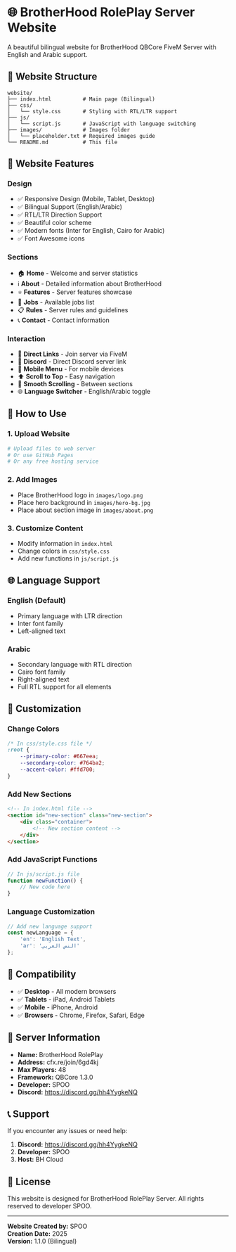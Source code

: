 # 🌐 BrotherHood RolePlay Server Website

A beautiful bilingual website for BrotherHood QBCore FiveM Server with English and Arabic support.

## 📁 Website Structure

```
website/
├── index.html          # Main page (Bilingual)
├── css/
│   └── style.css       # Styling with RTL/LTR support
├── js/
│   └── script.js       # JavaScript with language switching
├── images/             # Images folder
│   └── placeholder.txt # Required images guide
└── README.md           # This file
```

## 🎨 Website Features

### Design
- ✅ Responsive Design (Mobile, Tablet, Desktop)
- ✅ Bilingual Support (English/Arabic)
- ✅ RTL/LTR Direction Support
- ✅ Beautiful color scheme
- ✅ Modern fonts (Inter for English, Cairo for Arabic)
- ✅ Font Awesome icons

### Sections
- 🏠 **Home** - Welcome and server statistics
- ℹ️ **About** - Detailed information about BrotherHood
- ⭐ **Features** - Server features showcase
- 💼 **Jobs** - Available jobs list
- 📋 **Rules** - Server rules and guidelines
- 📞 **Contact** - Contact information

### Interaction
- 🔗 **Direct Links** - Join server via FiveM
- 💬 **Discord** - Direct Discord server link
- 📱 **Mobile Menu** - For mobile devices
- ⬆️ **Scroll to Top** - Easy navigation
- 🎯 **Smooth Scrolling** - Between sections
- 🌐 **Language Switcher** - English/Arabic toggle

## 🚀 How to Use

### 1. Upload Website
```bash
# Upload files to web server
# Or use GitHub Pages
# Or any free hosting service
```

### 2. Add Images
- Place BrotherHood logo in `images/logo.png`
- Place hero background in `images/hero-bg.jpg`
- Place about section image in `images/about.png`

### 3. Customize Content
- Modify information in `index.html`
- Change colors in `css/style.css`
- Add new functions in `js/script.js`

## 🌐 Language Support

### English (Default)
- Primary language with LTR direction
- Inter font family
- Left-aligned text

### Arabic
- Secondary language with RTL direction
- Cairo font family
- Right-aligned text
- Full RTL support for all elements

## 🔧 Customization

### Change Colors
```css
/* In css/style.css file */
:root {
    --primary-color: #667eea;
    --secondary-color: #764ba2;
    --accent-color: #ffd700;
}
```

### Add New Sections
```html
<!-- In index.html file -->
<section id="new-section" class="new-section">
    <div class="container">
        <!-- New section content -->
    </div>
</section>
```

### Add JavaScript Functions
```javascript
// In js/script.js file
function newFunction() {
    // New code here
}
```

### Language Customization
```javascript
// Add new language support
const newLanguage = {
    'en': 'English Text',
    'ar': 'النص العربي'
};
```

## 📱 Compatibility

- ✅ **Desktop** - All modern browsers
- ✅ **Tablets** - iPad, Android Tablets
- ✅ **Mobile** - iPhone, Android
- ✅ **Browsers** - Chrome, Firefox, Safari, Edge

## 🎯 Server Information

- **Name:** BrotherHood RolePlay
- **Address:** cfx.re/join/6gd4kj
- **Max Players:** 48
- **Framework:** QBCore 1.3.0
- **Developer:** SPOO
- **Discord:** https://discord.gg/hh4YygkeNQ

## 📞 Support

If you encounter any issues or need help:

1. **Discord:** https://discord.gg/hh4YygkeNQ
2. **Developer:** SPOO
3. **Host:** BH Cloud

## 📄 License

This website is designed for BrotherHood RolePlay Server.
All rights reserved to developer SPOO.

---

**Website Created by:** SPOO  
**Creation Date:** 2025  
**Version:** 1.1.0 (Bilingual)
